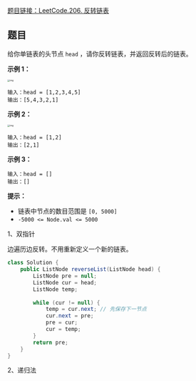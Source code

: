 [题目链接：LeetCode.206. 反转链表](https://leetcode-cn.com/problems/reverse-linked-list/)

## 题目

给你单链表的头节点 `head` ，请你反转链表，并返回反转后的链表。

**示例 1：**

<img src="https://assets.leetcode.com/uploads/2021/02/19/rev1ex1.jpg" alt="img" style="zoom:33%;" />

```
输入：head = [1,2,3,4,5]
输出：[5,4,3,2,1]
```

**示例 2：**

<img src="https://assets.leetcode.com/uploads/2021/02/19/rev1ex2.jpg" alt="img" style="zoom:33%;" />

```
输入：head = [1,2]
输出：[2,1]
```

**示例 3：**

```
输入：head = []
输出：[] 
```

**提示：**

- 链表中节点的数目范围是 `[0, 5000]`
- `-5000 <= Node.val <= 5000`

1、双指针

边遍历边反转。不用重新定义一个新的链表。

```java
class Solution {
    public ListNode reverseList(ListNode head) {
        ListNode pre = null;
        ListNode cur = head;
        ListNode temp;
    
        while (cur != null) {
            temp = cur.next; // 先保存下一节点
            cur.next = pre;
            pre = cur;
            cur = temp;
        }
        return pre;
    }
}
```

2、递归法

